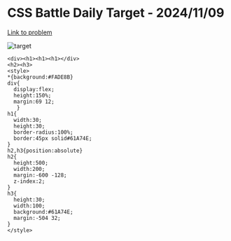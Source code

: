 # CSS Battle Daily Target - 2024/11/09

[Link to problem](https://cssbattle.dev/play/tntyBvRBBvtnvqpI1Dim)

![target](https://firebasestorage.googleapis.com/v0/b/cssbattleapp.appspot.com/o/user%2Fe6YbeBahWNPT7VpE2rE2p85byxa2%2Ftargets%2Ftarget_utzSJnD.png?alt=media)

```
<div><h1><h1><h1></div>
<h2><h3>
<style>
*{background:#FADE8B}
div{
  display:flex;
  height:150%;
  margin:69 12;
   }
h1{
  width:30;
  height:30;
  border-radius:100%;
  border:45px solid#61A74E;
}
h2,h3{position:absolute}
h2{
  height:500;
  width:200;
  margin:-600 -128;
  z-index:2;
}
h3{
  height:30;
  width:100;
  background:#61A74E;
  margin:-504 32;
}
</style>
```
